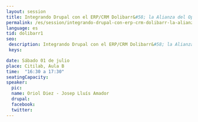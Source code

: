```yaml
---
layout: session
title: Integrando Drupal con el ERP/CRM Dolibarr&#58; la Alianza del OpenSource
permalink: /es/session/integrando-drupal-con-erp-crm-dolibarr-la-alianza-opensource/
language: es
tid: dolibarr1
seo:
 description: Integrando Drupal con el ERP/CRM Dolibarr&#58; la Alianza del OpenSource
 keys:

date: Sábado 01 de julio
place: Citilab, Aula B
time:  "16:30 a 17:30"
seatingCapacity:
speaker:
  pic:
  name: Oriol Diez - Josep Lluís Amador
  drupal:
  facebook:
  twitter:
---
```

